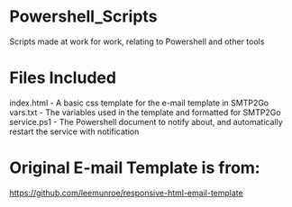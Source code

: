 # Powershell_Scripts
Scripts made at work for work, relating to Powershell and other tools

# Files Included
index.html - A basic css template for the e-mail template in SMTP2Go  
vars.txt - The variables used in the template and formatted for SMTP2Go  
service.ps1 - The Powershell document to notify about, and automatically restart the service with notification


# Original E-mail Template is from:
https://github.com/leemunroe/responsive-html-email-template
